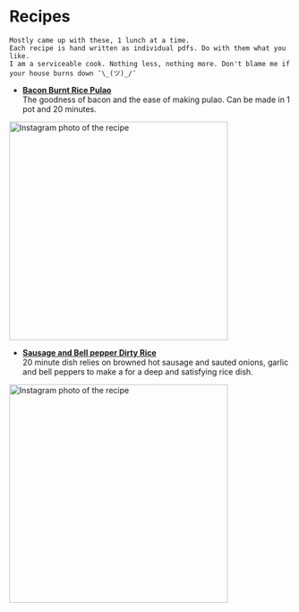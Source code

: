 # Recipes

    Mostly came up with these, 1 lunch at a time.
    Each recipe is hand written as individual pdfs. Do with them what you like.                   
    I am a serviceable cook. Nothing less, nothing more. Don't blame me if your house burns down ¯\_(ツ)_/¯

* **[Bacon Burnt Rice Pulao](https://github.com/AnishPimpley/Fat_is_flavor/blob/master/recipe_pdfs/Bacon%20burnt%20rice%20pulao.pdf)**            
The goodness of bacon and the ease of making pulao. Can be made in 1 pot and 20 minutes.

<img src="https://instagram.fnyc1-1.fna.fbcdn.net/v/t51.2885-15/e35/s1080x1080/100658640_111394797083413_3720641112394475115_n.jpg?_nc_ht=instagram.fnyc1-1.fna.fbcdn.net&_nc_cat=101&_nc_ohc=MEHT90xjpJkAX8YEumk&oh=762d37af3528abfc6a75168ef3939f09&oe=5F3734F6" alt="Instagram photo of the recipe" width="390"/>

* **[Sausage and Bell pepper Dirty Rice](https://github.com/AnishPimpley/Fat_is_flavor/blob/master/recipe_pdfs/sausage%2C%20onion%20and%20pepper.pdf)**                    
20 minute dish relies on browned hot sausage and sauted onions, garlic and bell peppers to make a for a deep and satisfying rice dish. 

<img src="https://instagram.fnyc1-1.fna.fbcdn.net/v/t51.2885-15/sh0.08/e35/s750x750/107431781_987188501713163_7219715997067557857_n.jpg?_nc_ht=instagram.fnyc1-1.fna.fbcdn.net&_nc_cat=111&_nc_ohc=3LvNuqfc-jkAX_whjgk&oh=cef0856279e4d51ac6cdb661410f296c&oe=5F36A1FC" alt="Instagram photo of the recipe" width="390"/>
